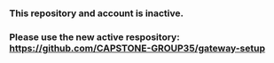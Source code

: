 ### This repository and account is inactive.
### Please use the new active respository: https://github.com/CAPSTONE-GROUP35/gateway-setup
